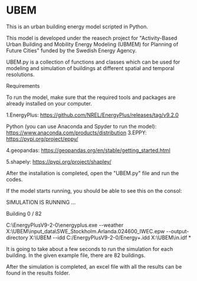 # UBEM
This is an urban building energy model scripted in Python.


This model is developed under the reasech project for "Activity-Based Urban Building and Mobility Energy Modeling (UBMEM) for Planning of Future Cities" funded by the Swedish Energy Agency.

UBEM.py is a collection of functions and classes which can be used for modeling and simulation of buildings at different spatial and temporal resolutions.


Requirements

To run the model, make sure that the required tools and packages are already installed on your computer.

1.EnergyPlus: https://github.com/NREL/EnergyPlus/releases/tag/v9.2.0

Python (you can use Anaconda and Spyder to run the model): https://www.anaconda.com/products/distribution
3.EPPY: https://pypi.org/project/eppy/

4.geopandas: https://geopandas.org/en/stable/getting_started.html

5.shapely: https://pypi.org/project/shapley/

After the installation is completed, open the "UBEM.py" file and run the codes.

If the model starts running, you should be able to see this on the consol:

SIMULATION IS RUNNING ...

Building 0 / 82

C:\EnergyPlusV9-2-0\energyplus.exe --weather X:\UBEM\input_data\SWE_Stockholm.Arlanda.024600_IWEC.epw --output-directory X:\UBEM --idd C:/EnergyPlusV9-2-0/Energy+.idd X:\UBEM\in.idf *

It is going to take about a few seconds to run the simulation for each building. In the given example file, there are 82 buildings.

After the simulation is completed, an excel file with all the results can be found in the results folder.
